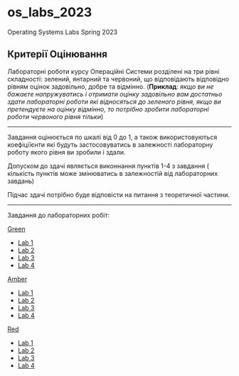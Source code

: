 # os_labs_2023
Operating Systems Labs Spring 2023

## Критерії Оцінювання
Лабораторні роботи курсу Операційні Системи розділені на три рівні складності: зелений, янтарний та червоний, що відповідають відповідно рівням оцінок задовільно, добре та відмінно. (**Приклад**: *якщо ви не бажаєте напружуватись і отримати оцінку задовільно вам достатньо здати лабораторні роботи які відносяться до зеленого рівня, якщо ви претендуєте на оцінку відмінно, то потрібно зробити лабораторні роботи червоного рівня тільки*)

---
Завдання оцінюється по шкалі від 0 до 1, а також використовуються коефіціїєнти які будуть застосовуватись в залежності лабораторну роботу якого рівня ви зробили і здали.

Допуском до здачі являється виконнання пунктів 1-4 з завдання ( кількість пунктів може змінюватись в залежностій від лабораторних завдань)

Підчас здачі потрібно буде відповісти на питання з теоретичної частини.

---

Завдання до лабораторних робіт:

[Green](green)
- [Lab 1](/green/lab1.md)
- [Lab 2]()
- [Lab 3]()
- [Lab 4]()

[Amber](amber)
- [Lab 1](/amber/lab1.md)
- [Lab 2]()
- [Lab 3]()
- [Lab 4]()

[Red](red)
- [Lab 1](/red/lab1.md)
- [Lab 2]()
- [Lab 3]()
- [Lab 4]()

